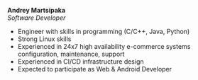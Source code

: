 **Andrey Martsipaka**  
*Software Developer*

- Engineer with skills in programming (C/C++, Java, Python)
- Strong Linux skills
- Experienced in 24x7 high availability e-commerce systems configuration, maintenance, support
- Experienced in CI/CD infrastructure design
- Expected to participate as Web & Android Developer
